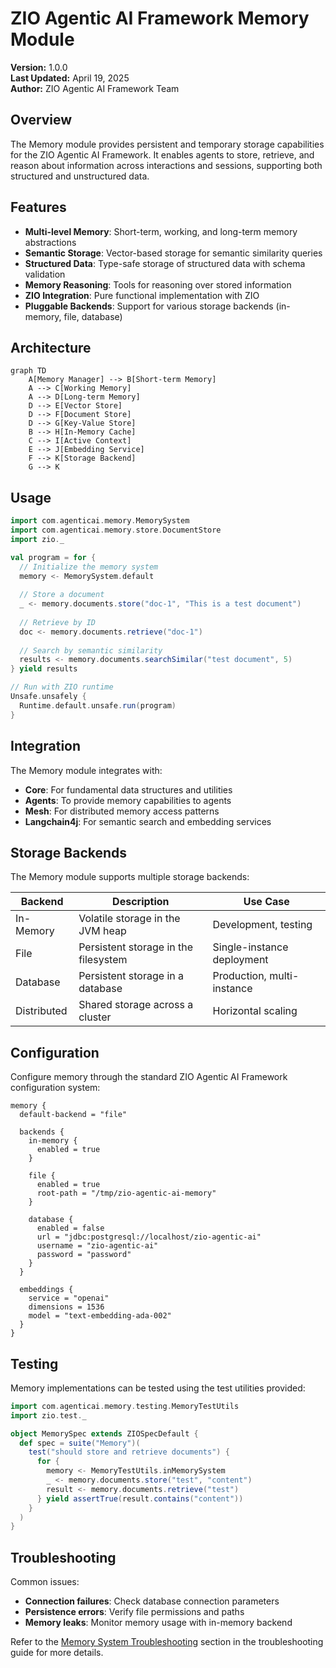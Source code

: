 # ZIO Agentic AI Framework Memory Module

**Version:** 1.0.0  
**Last Updated:** April 19, 2025  
**Author:** ZIO Agentic AI Framework Team  

## Overview

The Memory module provides persistent and temporary storage capabilities for the ZIO Agentic AI Framework. It enables agents to store, retrieve, and reason about information across interactions and sessions, supporting both structured and unstructured data.

## Features

- **Multi-level Memory**: Short-term, working, and long-term memory abstractions
- **Semantic Storage**: Vector-based storage for semantic similarity queries
- **Structured Data**: Type-safe storage of structured data with schema validation
- **Memory Reasoning**: Tools for reasoning over stored information
- **ZIO Integration**: Pure functional implementation with ZIO
- **Pluggable Backends**: Support for various storage backends (in-memory, file, database)

## Architecture

```mermaid
graph TD
    A[Memory Manager] --> B[Short-term Memory]
    A --> C[Working Memory]
    A --> D[Long-term Memory]
    D --> E[Vector Store]
    D --> F[Document Store]
    D --> G[Key-Value Store]
    B --> H[In-Memory Cache]
    C --> I[Active Context]
    E --> J[Embedding Service]
    F --> K[Storage Backend]
    G --> K
```

## Usage

```scala
import com.agenticai.memory.MemorySystem
import com.agenticai.memory.store.DocumentStore
import zio._

val program = for {
  // Initialize the memory system
  memory <- MemorySystem.default
  
  // Store a document
  _ <- memory.documents.store("doc-1", "This is a test document")
  
  // Retrieve by ID
  doc <- memory.documents.retrieve("doc-1")
  
  // Search by semantic similarity
  results <- memory.documents.searchSimilar("test document", 5)
} yield results

// Run with ZIO runtime
Unsafe.unsafely {
  Runtime.default.unsafe.run(program)
}
```

## Integration

The Memory module integrates with:

- **Core**: For fundamental data structures and utilities
- **Agents**: To provide memory capabilities to agents
- **Mesh**: For distributed memory access patterns
- **Langchain4j**: For semantic search and embedding services

## Storage Backends

The Memory module supports multiple storage backends:

| Backend | Description | Use Case |
|---------|-------------|----------|
| In-Memory | Volatile storage in the JVM heap | Development, testing |
| File | Persistent storage in the filesystem | Single-instance deployment |
| Database | Persistent storage in a database | Production, multi-instance |
| Distributed | Shared storage across a cluster | Horizontal scaling |

## Configuration

Configure memory through the standard ZIO Agentic AI Framework configuration system:

```hocon
memory {
  default-backend = "file"
  
  backends {
    in-memory {
      enabled = true
    }
    
    file {
      enabled = true
      root-path = "/tmp/zio-agentic-ai-memory"
    }
    
    database {
      enabled = false
      url = "jdbc:postgresql://localhost/zio-agentic-ai"
      username = "zio-agentic-ai"
      password = "password"
    }
  }
  
  embeddings {
    service = "openai"
    dimensions = 1536
    model = "text-embedding-ada-002"
  }
}
```

## Testing

Memory implementations can be tested using the test utilities provided:

```scala
import com.agenticai.memory.testing.MemoryTestUtils
import zio.test._

object MemorySpec extends ZIOSpecDefault {
  def spec = suite("Memory")(
    test("should store and retrieve documents") {
      for {
        memory <- MemoryTestUtils.inMemorySystem
        _ <- memory.documents.store("test", "content")
        result <- memory.documents.retrieve("test")
      } yield assertTrue(result.contains("content"))
    }
  )
}
```

## Troubleshooting

Common issues:

- **Connection failures**: Check database connection parameters
- **Persistence errors**: Verify file permissions and paths
- **Memory leaks**: Monitor memory usage with in-memory backend

Refer to the [Memory System Troubleshooting](../../docs/troubleshooting/MemoryTroubleshooting.md) section in the troubleshooting guide for more details.